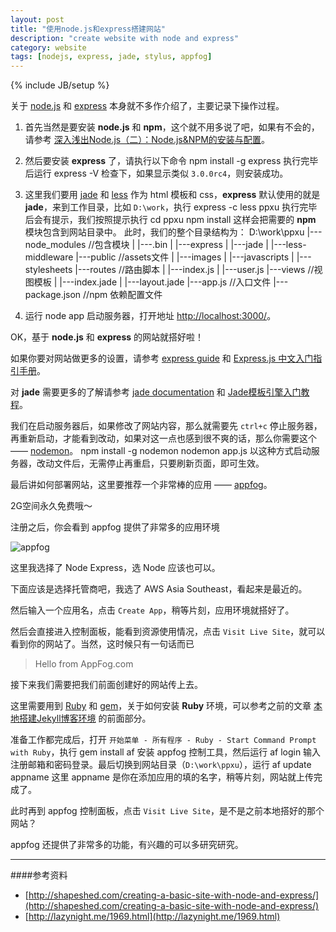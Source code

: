 ```yaml
---
layout: post
title: "使用node.js和express搭建网站"
description: "create website with node and express"
category: website
tags: [nodejs, express, jade, stylus, appfog]
---
```

{% include JB/setup %}

关于 [node.js](http://nodejs.org/) 和 [express](http://expressjs.com/) 本身就不多作介绍了，主要记录下操作过程。

1. 首先当然是要安装 __node.js__ 和 __npm__，这个就不用多说了吧，如果有不会的，请参考 [深入浅出Node.js（二）：Node.js&NPM的安装与配置](http://www.infoq.com/cn/articles/nodejs-npm-install-config)。

2. 然后要安装 __express__ 了，请执行以下命令
		npm install -g express
执行完毕后运行
		express -V
检查下，如果显示类似 `3.0.0rc4`，则安装成功。

3. 这里我们要用 [jade](http://jade-lang.com/) 和 [less](http://www.lesscss.net/) 作为 html 模板和 css，__express__ 默认使用的就是 __jade__，来到工作目录，比如 `D:\work`，执行
		express -c less ppxu
执行完毕后会有提示，我们按照提示执行
		cd ppxu
		npm install
这样会把需要的 __npm__ 模块包含到网站目录中。
此时，我们的整个目录结构为：
		D:\work\ppxu
			|---node_modules			//包含模块
			|	|---.bin
			|   |---express
			|   |---jade
			|   |---less-middleware
			|---public					//assets文件
			|   |---images
			|   |---javascripts
			|   |---stylesheets
			|---routes					//路由脚本
			|   |---index.js
			|   |---user.js
			|---views					//视图模板
			|   |---index.jade
			|   |---layout.jade
			|---app.js 					//入口文件
			|---package.json			//npm 依赖配置文件

4. 运行
		node app
启动服务器，打开地址 [http://localhost:3000/](http://localhost:3000/)。

OK，基于 __node.js__ 和 __express__ 的网站就搭好啦！

如果你要对网站做更多的设置，请参考 [express guide](http://expressjs.com/guide.html) 和 [Express.js 中文入门指引手册](http://www.csser.com/board/4f77e6f996ca600f78000936)。

对 __jade__ 需要更多的了解请参考 [jade documentation](https://github.com/visionmedia/jade#readme) 和 [Jade模板引擎入门教程](http://www.csser.com/board/4f3f516e38a5ebc978000508)。

我们在启动服务器后，如果修改了网站内容，那么就需要先 `ctrl+c` 停止服务器，再重新启动，才能看到改动，如果对这一点也感到很不爽的话，那么你需要这个 —— [nodemon](https://github.com/remy/nodemon)。
	npm install -g nodemon
	nodemon app.js
以这种方式启动服务器，改动文件后，无需停止再重启，只要刷新页面，即可生效。

最后讲如何部署网站，这里要推荐一个非常棒的应用 —— [appfog](http://www.appfog.com/)。

2G空间永久免费哦～

注册之后，你会看到 appfog 提供了非常多的应用环境

![appfog](http://ppxu.net/assets/img/af.jpg)

这里我选择了 Node Express，选 Node 应该也可以。

下面应该是选择托管商吧，我选了 AWS Asia Southeast，看起来是最近的。

然后输入一个应用名，点击 `Create App`，稍等片刻，应用环境就搭好了。

然后会直接进入控制面板，能看到资源使用情况，点击 `Visit Live Site`，就可以看到你的网站了。当然，这时候只有一句话而已
> Hello from AppFog.com

接下来我们需要把我们前面创建好的网站传上去。

这里需要用到 [Ruby](http://www.ruby-lang.org/) 和 [gem](http://rubygems.org/)，关于如何安装 __Ruby__ 环境，可以参考之前的文章 [本地搭建Jekyll博客环境](http://ppxu.net/blog/2012/09/27/setup-local-jekyll-environment/) 的前面部分。

准备工作都完成后，打开 `开始菜单 - 所有程序 - Ruby - Start Command Prompt with Ruby`，执行
	gem install af
安装 appfog 控制工具，然后运行
	af login
输入注册邮箱和密码登录。最后切换到网站目录（`D:\work\ppxu`），运行
	af update appname
这里 appname 是你在添加应用的填的名字，稍等片刻，网站就上传完成了。

此时再到 appfog 控制面板，点击 `Visit Live Site`，是不是之前本地搭好的那个网站？

appfog 还提供了非常多的功能，有兴趣的可以多研究研究。

-------------------
####参考资料

* [http://shapeshed.com/creating-a-basic-site-with-node-and-express/](http://shapeshed.com/creating-a-basic-site-with-node-and-express/)
* [http://lazynight.me/1969.html](http://lazynight.me/1969.html)
